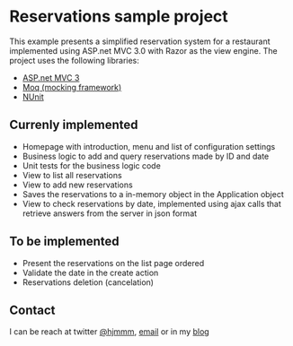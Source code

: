 # Reservations sample project #

This example presents a simplified reservation system for a restaurant implemented using ASP.net MVC 3.0 with 
Razor as the view engine. The project uses the following libraries:

- [ASP.net MVC 3](http://www.asp.net/downloads)
- [Moq (mocking framework)](http://code.google.com/p/moq/downloads/detail?name=Moq.4.0.10827.Final.zip&can=2&q=)
- [NUnit](http://launchpad.net/nunitv2/2.6/2.6.0b4/+download/NUnit-2.6.0.12017.msi)

## Currenly implemented ##

- Homepage with introduction, menu and list of configuration settings
- Business logic to add and query reservations made by ID and date
- Unit tests for the business logic code
- View to list all reservations
- View to add new reservations
- Saves the reservations to a in-memory object in the Application object
- View to check reservations by date, implemented using ajax calls that retrieve answers from the server in json format

## To be implemented ##

- Present the reservations on the list page ordered
- Validate the date in the create action
- Reservations deletion (cancelation)

## Contact ##

I can be reach at twitter [@hjmmm](http://twitter.com/hjmmm),
[email](mailto:javier@withbytes.com) or in my [blog](http://blog.withbytes.com)